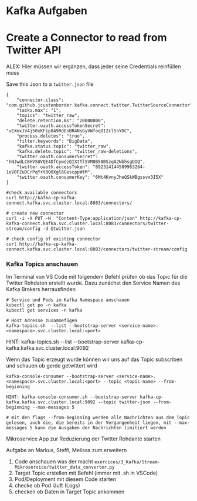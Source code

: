 # Kafka Aufgaben

# Create a Connector to read from Twitter API

ALEX: Hier müssen wir ergänzen, dass jeder seine Credentials reinfüllen muss

Save this Json to a `twitter.json` file

```
{
    "connector.class": "com.github.jcustenborder.kafka.connect.twitter.TwitterSourceConnector",
    "tasks.max": "1",
    "topics": "twitter_raw",
    "delete.retention.ms": "20000000",
    "twitter.oauth.accessTokenSecret": "vEXmxJV4j50xKFip849RdEsBR4NsGyVWfoqOIZclSnYOC",
    "process.deletes": "true",
    "filter.keywords": "BigData",
    "kafka.status.topic": "twitter_raw",
    "kafka.delete.topic": "twitter_raw-deletions",
    "twitter.oauth.consumerSecret": "hNJwdLCBHVSUVQE4DfCywdzQIXtTlSVM0B50BSzqA2NbhsgDIQ",
    "twitter.oauth.accessToken": "892314144589963264-1oV0FZuDCrPqYrt8Q0Xgl8GescppWtM",
    "twitter.oauth.consumerKey": "6Mt4KvnyJheQSkWBgssvx3I5X"
}
```

```
#check available connectors
curl http://kafka-cp-kafka-connect.kafka.svc.cluster.local:8083/connectors/

# create new connector
curl -i -X PUT -H  "Content-Type:application/json" http://kafka-cp-kafka-connect.kafka.svc.cluster.local:8083/connectors/twitter-stream/config -d @twitter.json

# check config of existing connector
curl http://kafka-cp-kafka-connect.kafka.svc.cluster.local:8083/connectors/twitter-stream/config
```

### Kafka Topics anschauen

Im Terminal von VS Code mit folgendem Befehl prüfen ob das Topic für die Twitter Rohdaten erstellt wurde.
Dazu zunächst den Service Namen des Kafka Brokers herrausfinden

```
# Service und Pods im Kafka Namespace anschauen
kubectl get po -n kafka
kubectl get services -n kafka

# Host Adresse zusammefügen
kafka-topics.sh  --list --bootstrap-server <service-name>.<namespace>.svc.cluster.local:<port>
```

HINT: kafka-topics.sh --list --bootstrap-server kafka-cp-kafka.kafka.svc.cluster.local:9092

Wenn das Topic erzeugt wurde können wir uns auf das Topic subscriben und schauen ob gerde getwittert wird

```
kafka-console-consumer --bootstrap-server <service-name>.<namespace>.svc.cluster.local:<port> --topic <topic-name> --from-beginning

HINT: kafka-console-consumer.sh --bootstrap-server kafka-cp-kafka.kafka.svc.cluster.local:9092 --topic twitter-json --from-beginning --max-messages 5

# mit den flags --from-beginning werden alle Nachrichten aus dem Topic gelesen, auch die, die bereits in der Vergangenheit liegen, mit --max-messages 5 kann die Ausgaben der Nachrichten limitiert werden
```

Mikroservice App zur Reduzierung der Twitter Rohdante starten

Aufgabe an Markus, Steffi, Melissa zum erweitern

1. Code anschauen was der macht `exercices/3_Kafka/Stream-Mikroservice/twitter_data_converter.py`
2. Target Topic erstellen mit Befehl (immer mit .sh in VSCode)
3. Pod/Deployment mit diesem Code starten
4. checke ob Pod läuft (Logs)
5. checken ob Daten in Target Topic ankommen
